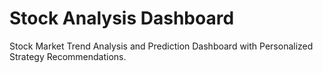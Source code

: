 # Stock Analysis Dashboard
Stock Market Trend Analysis and Prediction Dashboard with Personalized Strategy Recommendations.
